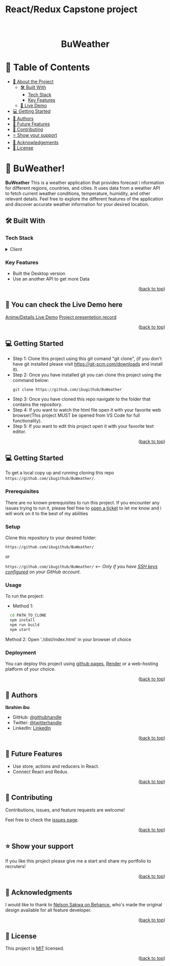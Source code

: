 # React/Redux Capstone project
<br>
<div align='center'>
	<h1>BuWeather</h1>
  </div>
<a name="readme-top"></a>

# 📗 Table of Contents
- [📖 About the Project](#about-project)
  - [🛠 Built With](#built-with)
    - [Tech Stack](#tech-stack)
    - [Key Features](#key-features)
  - [🚀 Live Demo](#live-demo)
- [💻 Getting Started](#getting-started)
- [👥 Authors](#authors)
- [🔭 Future Features](#future-features)
- [🤝 Contributing](#contributing)
- [⭐️ Show your support](#support)
- [🙏 Acknowledgements](#acknowledgements)
- [📝 License](#license)


# 📖 BuWeather! <a name="about-project"></a>

**BuWeather** This is a weather application that provides forecast i nformation for different regions, countries, and cities. It uses data from a weather API to fetch current weather conditions, temperature, humidity, and other relevant details. Feel free to explore the different features of the application and discover accurate weather information for your desired location.
## 🛠 Built With <a name="built-with"></a>

### Tech Stack <a name="tech-stack"></a>

<details>
  <summary>Client</summary>
  <ul>
    <li><a href="https://www.w3schools.com/html/">HTML</></li>
    <li><a href="https://developer.mozilla.org/en-US/docs/Web/CSS">CSS</a></li>
    <li><a href="https://www.w3schools.com/js/default.asp">JavaScript</a></li>
	  <li><a href="https://react.dev/learn/react-developer-tools">React</a></li>
    <li><a href="https://redux-toolkit.js.org/">Redux</a></li>
    <li><a href="https://docs.api.jikan.moe/">API</a></li>
  </ul>
</details>

### Key Features <a name="key-features"></a>

- Built the Desktop version 
- Use an another API to get more Data

<p align="right">(<a href="#readme-top">back to top</a>)</p>

<!-- LIVE DEMO -->

## 🚀 You can check the Live Demo here<a name="live-demo"></a>

[Anime/Details Live Demo](https://buweather.onrender.com/) 
[Project presentetion record](https://www.loom.com/share/e55bdd98c4a84f7785276daed8b2abbe?sid=9615a862-dbb3-4d35-91ee-ce2c78ca35dc)
<p align="right">(<a href="#readme-top">back to top</a>)</p>

<!-- GETTING STARTED -->

## 💻 Getting Started <a name="getting-started"></a>

- Step 1: Clone this project using this git comand "git clone", (if you don't have git installed please visit
  https://git-scm.com/downloads and install it).
- Step 2: Once you have installed git you can clone this project using the command below:
  ```
  git clone https://github.com/ibugithub/BuWeather
  ```
- Step 3: Once you have cloned this repo navigate to the folder that contains
  the repository.
- Step 4: If you want to watch the html file open it with your favorite web browser(This project MUST be opened from VS Code for full functionality).
- Step 5: If you want to edit this project open it with your favorite text editor.

<p align="right">(<a href="#readme-top">back to top</a>)</p>

## 💻 Getting Started <a name="getting-started"></a>

To get a local copy up and running cloning this repo `https://github.com/ibugithub/BuWeather/`.

### Prerequisites

There are no known prerequisites to run this project.
If you encounter any issues trying to run it, please feel free to
[open a ticket](https://github.com/ibugithub/BuWeather/issues) to let me know and i will work on it to the best
of my abilities

### Setup

Clone this repository to your desired folder:

`https://github.com/ibugithub/BuWeather/`

or

`https://github.com/ibugithub/BuWeather/` <-- _Only if you have [SSH keys configured](https://docs.github.com/en/authentication/connecting-to-github-with-ssh/adding-a-new-ssh-key-to-your-github-account) on your GitHub account_.

### Usage

To run the project:

- Method 1:

```sh
  cd PATH_TO_CLONE
  npm install
  npm run build
  npm start
```

Method 2:
Open './dist/index.html' in your browser of choice

### Deployment

You can deploy this project using [github pages](https://docs.github.com/en/pages/quickstart),
[Render](https://dashboard.render.com/)
or a web-hosting platform of your choice.

<p align="right">(<a href="#readme-top">back to top</a>)</p>


<!-- AUTHORS -->

## 👥 Authors <a name="authors"></a>
 **Ibrahim ibu**
- GitHub: [@githubhandle](https://github.com/ibugithub)
- Twitter: [@twitterhandle](https://twitter.com/mdibrahimibuu)
- LinkedIn: [LinkedIn](https://linkedin.com/in/ibuu)

<p align="right">(<a href="#readme-top">back to top</a>)</p>


<!-- FUTURE FEATURES -->

## 🔭 Future Features <a name="future-features"></a>

- Use store, actions and reducers in React.
- Connect React and Redux.

<p align="right">(<a href="#readme-top">back to top</a>)</p>

<!-- CONTRIBUTING -->

## 🤝 Contributing <a name="contributing"></a>

Contributions, issues, and feature requests are welcome!

Feel free to check the [issues page](https://github.com/ibugithub/BuWeather/issues).

<p align="right">(<a href="#readme-top">back to top</a>)</p>

<!-- SUPPORT -->

## ⭐️ Show your support <a name="support"></a>

If you like this project please give me a start and share my portfolio to recruters!

<p align="right">(<a href="#readme-top">back to top</a>)</p>

<!-- ACKNOWLEDGEMENTS -->

## 🙏 Acknowledgments <a name="acknowledgements"></a>

I would like to thank to [Nelson Sakwa on Behance.](https://www.behance.net/sakwadesignstudio) who's made the original design available for all feature developer.

<p align="right">(<a href="#readme-top">back to top</a>)</p>

<!-- FAQ (optional) -->

<!-- LICENSE -->

## 📝 License <a name="license"></a>
This project is [MIT](LICENSE.md) licensed.
<p align="right">(<a href="#readme-top">back to top</a>)</p>